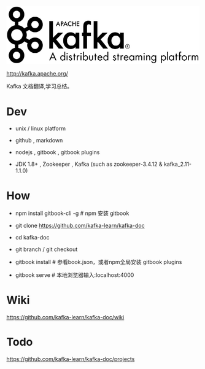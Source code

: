 
![](./imgs/logo.png)


http://kafka.apache.org/

Kafka 文档翻译,学习总结。


# Dev

* unix / linux platform

* github , markdown

* nodejs , gitbook , gitbook plugins

* JDK 1.8+ , Zookeeper , Kafka (such as zookeeper-3.4.12 & kafka_2.11-1.1.0)

# How


* npm install gitbook-cli -g  # npm 安装 gitbook

* git clone https://github.com/kafka-learn/kafka-doc

* cd kafka-doc

* git branch / git checkout <new-branch>

* gitbook install # 参看book.json，或者npm全局安装 gitbook plugins

* gitbook serve   # 本地浏览器输入:localhost:4000


# Wiki

https://github.com/kafka-learn/kafka-doc/wiki


# Todo

https://github.com/kafka-learn/kafka-doc/projects
